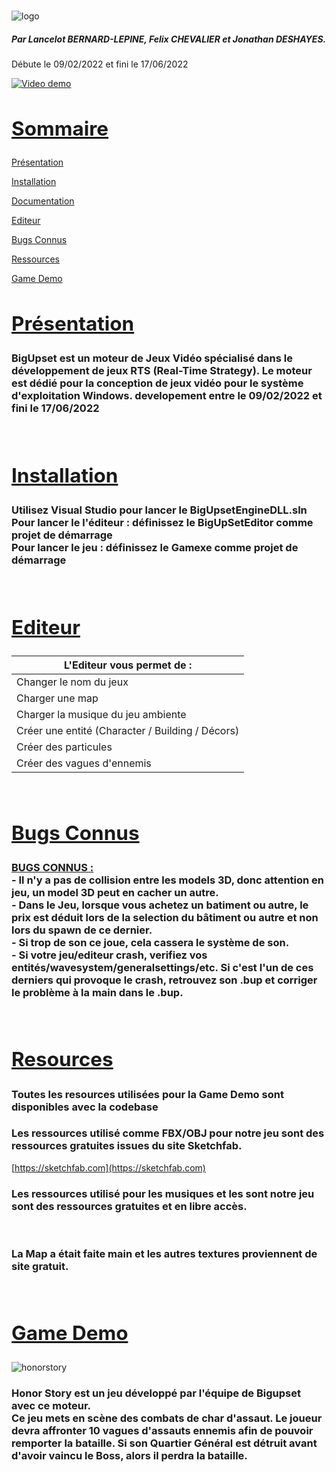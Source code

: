<br>

![logo](https://i.imgur.com/KJdce0n.png)

<h5>Par Lancelot BERNARD-LEPINE, Felix CHEVALIER et Jonathan DESHAYES.</h5>
Débute le 09/02/2022 et fini le 17/06/2022 

[![Video demo](https://media.discordapp.net/attachments/763144350086856735/1129828004349096036/image.png?width=1201&height=676)](https://www.youtube.com/watch?v=SY_2IulE8eY)

## <u><h2>Sommaire</h2></u>

[Présentation](#presented)
<br>

[Installation](#install)
<br>

[Documentation](#documentation)
<br>

[Editeur](#editor)
<br>

[Bugs Connus](#bugs)
<br>

[Ressources](#resource)
<br>

[Game Demo](#gamedemo)
<br>

## <u><h2 id="presented">Présentation</h2></u>

<h3>BigUpset est un moteur de Jeux Vidéo spécialisé dans le développement de jeux RTS (Real-Time Strategy). Le moteur est dédié pour la conception de jeux vidéo pour le système d'exploitation Windows.
developement entre le 09/02/2022 et fini le 17/06/2022
</h3>

<br>


## <u><h2 id="install">Installation</h2></u>

<h3>Utilisez Visual Studio pour lancer le BigUpsetEngineDLL.sln<br>
Pour lancer le l'éditeur : définissez le BigUpSetEditor comme projet de démarrage<br>
Pour lancer le jeu : définissez le Gamexe comme projet de démarrage<br> </h3>

<br>

## <u><h2 id="editor">Editeur</h2></u>

 L'Editeur vous permet de :                        |
 -------------                                     |
 Changer le nom du jeux                            |
 Charger une map                                   |
 Charger la musique du jeu ambiente                |
 Créer une entité (Character / Building / Décors)  |
 Créer des particules                              |
 Créer des vagues d'ennemis                        |
<br>

## <u><h2 id="bugs">Bugs Connus</h2></u>

<h3><u>BUGS CONNUS :</u>
<br>- Il n'y a pas de collision entre les models 3D, donc attention en jeu, un model 3D peut en cacher un  autre.
<br>- Dans le Jeu, lorsque vous achetez un batiment ou autre, le prix est déduit lors de la selection du bâtiment ou autre et non lors du spawn de ce dernier.
<br>- Si trop de son ce joue, cela cassera le système de son.
<br>- Si votre jeu/editeur crash, verifiez vos entités/wavesystem/generalsettings/etc. Si c'est l'un de ces derniers qui provoque le crash, retrouvez son .bup et corriger le problème à la main dans le .bup.

</h3>

<br>

## <u><h2 id="resource">Resources</h2></u>

<h3>Toutes les resources utilisées pour la Game Demo sont disponibles avec la codebase</h3>

<h3>Les ressources utilisé comme FBX/OBJ pour notre jeu sont des ressources gratuites issues du site Sketchfab.</h3>

[https://sketchfab.com](https://sketchfab.com)

<h3>Les ressources utilisé pour les musiques et les sont notre jeu sont des ressources gratuites et en libre accès.</h3>

<br>

<h3>La Map a était faite main et les autres textures proviennent de site gratuit.</h3>

<br>

## <u><h2 id="gamedemo">Game Demo</h2></u>

![honorstory](https://i.imgur.com/sdtSXIc.png)

<h3>Honor Story est un jeu développé par l'équipe de Bigupset avec ce moteur.<br>
Ce jeu mets en scène des combats de char d'assaut. Le joueur devra affronter 10 vagues d'assauts ennemis afin de pouvoir remporter la bataille. Si son Quartier Général est détruit avant d'avoir vaincu le Boss, alors il perdra la bataille.<br>
</h3>
